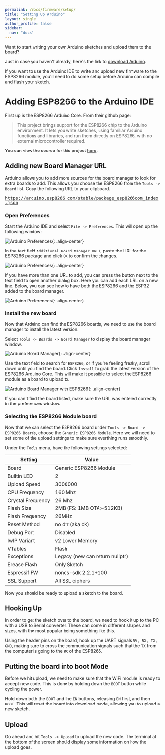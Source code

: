 ```yaml
---
permalink: /docs/firmware/setup/
title: "Setting Up Arduino"
layout: single
author_profile: false
sidebar:
  nav: "docs"
---
```

Want to start writing your own Arduino sketches and upload them to the board?

Just in case you haven't already, here's the link to [download Arduino](https://www.arduino.cc/en/software).

If you want to use the Arduino IDE to write and upload new firmware to the ESP8266 module, you'll need to do some setup before Arduino can compile and flash your sketch.

# Adding ESP8266 to the Arduino IDE

First up is the ESP8266 Arduino Core. From their github page:

>This project brings support for the ESP8266 chip to the Arduino environment. It lets you write sketches, using familiar Arduino functions and libraries, and run them directly on ESP8266, with no external microcontroller required.

You can view the source for this project [here](https://github.com/esp8266/Arduino).

## Adding new Board Manager URL

Arduino allows you to add more sources for the board manager to look for extra boards to add. This allows you choose the ESP8266 from the `Tools -> Board` list. Copy the following URL to your clipboard.

<kbd id="BoardURL" style="overflow-wrap: break-word;"> https://arduino.esp8266.com/stable/package_esp8266com_index.json </kbd>

### Open Preferences
Start the Arduino IDE and select `File -> Preferences`. This will open up the following window:

![Arduino Preferences]({{site.baseurl}}/assets/images/arduinopreferences.png){: .align-center}

In the text field `Additional Board Manager URLs`, paste the URL for the ESP8266 package and click `OK` to confirm the changes.

![Arduino Preferences]({{site.baseurl}}/assets/images/arduinoboardurl.png){: .align-center}

<div class="notice--info">
If you have more than one URL to add, you can press the button next to the text field to open another dialog box. Here you can add each URL on a new line. Below, you can see how to have both the ESP8266 and the ESP32 added to the board manager.
</div>

![Arduino Preferences]({{site.baseurl}}/assets/images/arduinoextraboards.png){: .align-center}

### Install the new board
Now that Arduino can find the ESP8266 boards, we need to use the board manager to install the latest version.

Select `Tools -> Boards -> Board Manager` to display the board manager window.

![Arduino Board Manager]({{site.baseurl}}/assets/images/arduinoboardmanager.png){: .align-center}

Use the text field to search for `ESP8266`, or if you're feeling freaky, scroll down until you find the board. Click `Install` to grab the latest version of the ESP8266 Arduino Core. This will make it possible to select the ESP8266 module as a board to upload to.

![Arduino Board Manager with ESP8266]({{site.baseurl}}/assets/images/arduinoboardsmanageresp8266.png){: .align-center}

<div class="notice--info">
If you can't find the board listed, make sure the URL was entered correctly in the preferences window.
</div>

### Selecting the ESP8266 Module board

Now that we can select the ESP8266 board under `Tools -> Board -> ESP8266 Boards`, choose the `Generic ESP8266 Module`. Here we will need to set some of the upload settings to make sure everthing runs smoothly.

Under the `Tools` menu, have the following settings selected:

| Setting | Value |
|-|-|
| Board | Generic ESP8266 Module |
| Builtin LED | 2 |
| Upload Speed | 3000000 |
| CPU Frequency | 160 Mhz |
| Crystal Frequency | 26 Mhz |
| Flash Size | 2MB (FS: 1MB OTA:~512KB) |
| Flash Frequency | 26MHz |
| Reset Method | no dtr (aka ck) |
| Debug Port | Disabled |
| IwIP Variant | v2 Lower Memory |
| VTables | Flash |
| Exceptions | Legacy (new can return nullptr) |
| Erease Flash | Only Sketch |
| Espressif FW | nonos-sdk 2.2.1+100 |
| SSL Support | All SSL ciphers |

Now you should be ready to upload a sketch to the board.

## Hooking Up

In order to get the sketch over to the board, we need to hook it up to the PC with a USB to Serial converter. These can come in different shapes and sizes, with the most popular being something like this.

Using the header pins on the board, hook up the UART signals `5V, RX, TX, GND`, making sure to cross the communication signals such that the `TX` from the computer is going to the `RX` of the ESP8266.

## Putting the board into boot Mode

Before we hit upload, we need to make sure that the WiFi module is ready to accept new code. This is done by holding down the `BOOT` button while cycling the power.

Hold down both the `BOOT` and the `EN` buttons, releasing `EN` first, and then `BOOT`. This will reset the board into download mode, allowing you to upload a new sketch.

## Upload

Go ahead and hit `Tools -> Upload` to upload the new code. The terminal at the bottom of the screen should display some information on how the upload goes.
